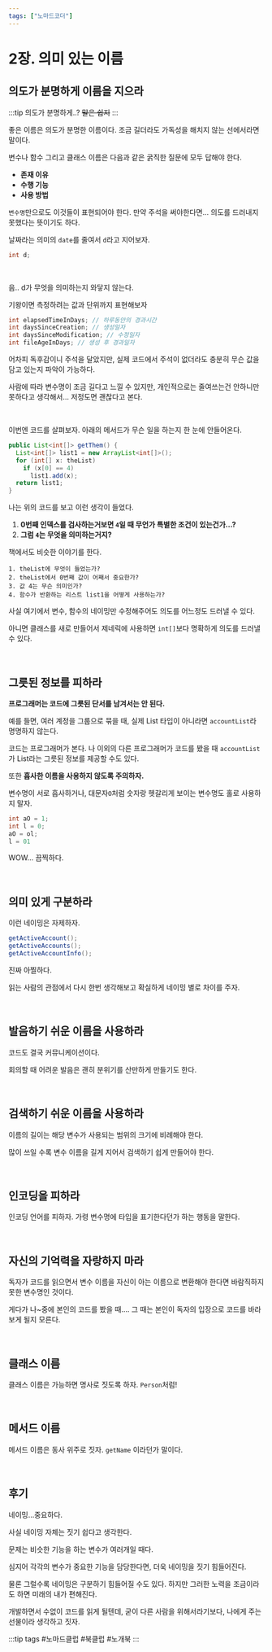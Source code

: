 ```yaml
---
tags: ["노마드코더"]
---
```


# 2장. 의미 있는 이름

## 의도가 분명하게 이름을 지으라
:::tip 의도가 분명하게..?
~~말은 쉽지~~
:::

좋은 이름은 의도가 분명한 이름이다. 조금 길더라도 가독성을 해치지 않는 선에서라면 말이다.

변수나 함수 그리고 클래스 이름은 다음과 같은 굵직한 질문에 모두 답해야 한다.
- **존재 이유**
- **수행 기능**
- **사용 방법**

`변수명`만으로도  이것들이 표현되어야 한다. 만약 주석을 써야한다면... 의도를 드러내지 못했다는 뜻이기도 하다.

날짜라는 의미의 `date`를 줄여서 `d`라고 지어보자.
```java
int d;
```
<br>

음.. d가 무엇을 의미하는지 와닿지 않는다.

기왕이면 측정하려는 값과 단위까지 표현해보자
```java
int elapsedTimeInDays; // 하루동안의 경과시간
int daysSinceCreation; // 생성일자
int daysSinceModification; // 수정일자
int fileAgeInDays; // 생성 후 경과일자
```

어차피 독후감이니 주석을 달았지만, 실제 코드에서 주석이 없더라도 충분히 무슨 값을 담고 있는지 파악이 가능하다.

사람에 따라 변수명이 조금 길다고 느낄 수 있지만, 개인적으로는 줄여쓰는건 안하니만 못하다고 생각해서... 저정도면 괜찮다고 본다.

<br>

이번엔 코드를 살펴보자. 아래의 메서드가 무슨 일을 하는지 한 눈에 안들어온다.
```java
public List<int[]> getThem() {
  List<int[]> list1 = new ArrayList<int[]>();
  for (int[] x: theList)
    if (x[0] == 4)
      list1.add(x);
  return list1;
}
```

나는 위의 코드를 보고 이런 생각이 들었다.

1. **0번째 인덱스를 검사하는거보면 `4`일 때 무언가 특별한 조건이 있는건가...?**
2. **그럼 `4`는 무엇을 의미하는거지?**

책에서도 비슷한 이야기를 한다.

```
1. theList에 무엇이 들었는가?
2. theList에서 0번째 값이 어째서 중요한가?
3. 값 4는 무슨 의미인가?
4. 함수가 반환하는 리스트 list1을 어떻게 사용하는가?
```

사실 여기에서 변수, 함수의 네이밍만 수정해주어도 의도를 어느정도 드러낼 수 있다.

아니면 클래스를 새로 만들어서 제네릭에 사용하면 `int[]`보다 명확하게 의도를 드러낼 수 있다.

<br>

## 그릇된 정보를 피하라

**프로그래머는 코드에 그릇된 단서를 남겨서는 안 된다.**

예를 들면, 여러 계정을 그룹으로 묶을 때, 실제 List 타입이 아니라면 `accountList`라 명명하지 않는다.

코드는 프로그래머가 본다. 나 이외의 다른 프로그래머가 코드를 봤을 때 `accountList`가 List라는 그릇된 정보를 제공할 수도 있다.

또한 **흡사한 이름을 사용하지 않도록 주의하자.**

변수명이 서로 흡사하거나, 대문자`O`처럼 숫자랑 헷갈리게 보이는 변수명도 홀로 사용하지 말자.
```java
int aO = 1;
int l = 0;
aO = ol;
l = 01
```
WOW... 끔찍하다.

<br>

## 의미 있게 구분하라
이런 네이밍은 자제하자.
```java
getActiveAccount();
getActiveAccounts();
getActiveAccountInfo();
```
진짜 아찔하다.

읽는 사람의 관점에서 다시 한번 생각해보고 확실하게 네이밍 별로 차이를 주자.

<br>

## 발음하기 쉬운 이름을 사용하라

코드도 결국 커뮤니케이션이다.

회의할 때 어려운 발음은 괜히 분위기를 산만하게 만들기도 한다.

<br>

## 검색하기 쉬운 이름을 사용하라

이름의 길이는 해당 변수가 사용되는 범위의 크기에 비례해야 한다.  

많이 쓰일 수록 변수 이름을 길게 지어서 검색하기 쉽게 만들어야 한다.

<br>

## 인코딩을 피하라

인코딩 언어를 피하자. 가령 변수명에 타입을 표기한다던가 하는 행동을 말한다.

<br>

## 자신의 기억력을 자랑하지 마라

독자가 코드를 읽으면서 변수 이름을 자신이 아는 이름으로 변환해야 한다면 바람직하지 못한 변수명인 것이다.

게다가 나~중에 본인의 코드를 봤을 때.... 그 때는 본인이 독자의 입장으로 코드를 바라보게 될지 모른다.

<br>

## 클래스 이름

클래스 이름은 가능하면 명사로 짓도록 하자. `Person`처럼!

<br>

## 메서드 이름

메서드 이름은 동사 위주로 짓자. `getName` 이라던가 말이다.

<br>

## 후기

네이밍...중요하다.

사실 네이밍 자체는 짓기 쉽다고 생각한다.

문제는 비슷한 기능을 하는 변수가 여러개일 때다.

심지어 각각의 변수가 중요한 기능을 담당한다면, 더욱 네이밍을 짓기 힘들어진다.

물론 그럴수록 네이밍은 구분하기 힘들어질 수도 있다. 하지만 그러한 노력을 조금이라도 하면 미래의 내가 편해진다.

개발하면서 수없이 코드를 읽게 될텐데, 굳이 다른 사람을 위해서라기보다, 나에게 주는 선물이라 생각하고 짓자.




:::tip tags
#노마드클럽 #북클럽 #노개북
:::


